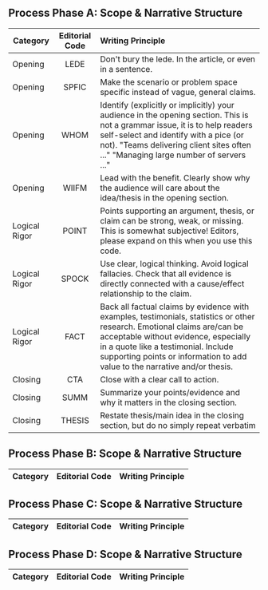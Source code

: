 ## Process Phase A: Scope & Narrative Structure

| Category  | Editorial Code | Writing Principle |
| ------------- | :-------------: | :------------ |
| Opening       | LEDE  | Don't bury the lede. In the article, or even in a sentence.                                                                                                                                                                                                                                     | Opening       | FRONT | Clearly identify your main point or idea up front, in the opening section.                                                                                                                                                                                                                      |
| Opening       | SPFIC | Make the scenario or problem space specific instead of vague, general claims.                                                                                                                                                                                                                   |
| Opening       | WHOM  | Identify (explicitly or implicitly) your audience in the opening section. This is not a grammar issue, it is to help readers self-select and identify with a pice (or not). "Teams delivering client sites often ..." "Managing large number of servers ..."                                    |
| Opening       | WIIFM | Lead with the benefit. Clearly show why the audience will care about the idea/thesis in the opening section.                                                                                                                                                                                    |
| Logical Rigor | POINT | Points supporting an argument, thesis, or claim can be strong, weak, or missing. This is somewhat subjective! Editors, please expand on this when you use this code.                                                                                                                            |
| Logical Rigor | SPOCK | Use clear, logical thinking. Avoid logical fallacies. Check that all evidence is directly connected with a cause/effect relationship to the claim.                                                                                                                                              |
| Logical Rigor | FACT  | Back all factual claims by evidence with examples, testimonials, statistics or other research. Emotional claims are/can be acceptable without evidence, especially in a quote like a testimonial. Include supporting points or information to add value to the narrative and/or thesis.  
| Closing | CTA    | Close with a clear call to action.                                               
| Closing | SUMM   | Summarize your points/evidence and why it matters in the closing section.         |
| Closing | THESIS | Restate thesis/main idea in the closing section, but do no simply repeat verbatim |

## Process Phase B: Scope & Narrative Structure

| Category  | Editorial Code | Writing Principle |
| ------------- | :-------------: | :------------ |


## Process Phase C: Scope & Narrative Structure

| Category  | Editorial Code | Writing Principle |
| ------------- | :-------------: | :------------ |


## Process Phase D: Scope & Narrative Structure

| Category  | Editorial Code | Writing Principle |
| ------------- | :-------------: | :------------ |
